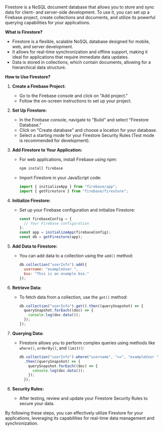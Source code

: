 Firestore is a NoSQL document database that allows you to store and sync data for client- and server-side development. To use it, you can set up a Firebase project, create collections and documents, and utilize its powerful querying capabilities for your applications. 

**What is Firestore?**  

- Firestore is a flexible, scalable NoSQL database designed for mobile, web, and server development.
- It allows for real-time synchronization and offline support, making it ideal for applications that require immediate data updates.
- Data is stored in collections, which contain documents, allowing for a hierarchical data structure.

**How to Use Firestore?**  

1. **Create a Firebase Project:**
   - Go to the Firebase console and click on "Add project."
   - Follow the on-screen instructions to set up your project.

2. **Set Up Firestore:**
   - In the Firebase console, navigate to "Build" and select "Firestore Database."
   - Click on "Create database" and choose a location for your database.
   - Select a starting mode for your Firestore Security Rules (Test mode is recommended for development).

3. **Add Firestore to Your Application:**
   - For web applications, install Firebase using npm:
     ```bash
     npm install firebase
     ```
   - Import Firestore in your JavaScript code:
     ```javascript
     import { initializeApp } from "firebase/app";
     import { getFirestore } from "firebase/firestore";
     ```

4. **Initialize Firestore:**
   - Set up your Firebase configuration and initialize Firestore:
     ```javascript
     const firebaseConfig = {
       // Your Firebase configuration
     };
     const app = initializeApp(firebaseConfig);
     const db = getFirestore(app);
     ```

5. **Add Data to Firestore:**
   - You can add data to a collection using the `add()` method:
     ```javascript
     db.collection("userInfo").add({
       username: "exampleUser ",
       bio: "This is an example bio."
     });
     ```

6. **Retrieve Data:**
   - To fetch data from a collection, use the `get()` method:
     ```javascript
     db.collection("userInfo").get().then((querySnapshot) => {
       querySnapshot.forEach((doc) => {
         console.log(doc.data());
       });
     });
     ```

7. **Querying Data:**
   - Firestore allows you to perform complex queries using methods like `where()`, `orderBy()`, and `limit()`:
     ```javascript
     db.collection("userInfo").where("username", "==", "exampleUser ").get()
       .then((querySnapshot) => {
         querySnapshot.forEach((doc) => {
           console.log(doc.data());
         });
       });
     ```

8. **Security Rules:**
   - After testing, review and update your Firestore Security Rules to secure your data.

By following these steps, you can effectively utilize Firestore for your applications, leveraging its capabilities for real-time data management and synchronization.
